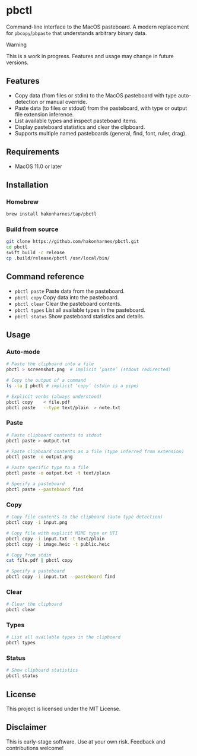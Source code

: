 # pbctl

Command-line interface to the MacOS pasteboard. A modern replacement for `pbcopy`/`pbpaste` that understands arbitrary binary data.

> [!WARNING]
> This is a work in progress. Features and usage may change in future versions.

## Features

- Copy data (from files or stdin) to the MacOS pasteboard with type auto-detection or manual override.
- Paste data (to files or stdout) from the pasteboard, with type or output file extension inference.
- List available types and inspect pasteboard items.
- Display pasteboard statistics and clear the clipboard.
- Supports multiple named pasteboards (general, find, font, ruler, drag).

## Requirements

- MacOS 11.0 or later

## Installation

### Homebrew

```sh
brew install hakonharnes/tap/pbctl
```

### Build from source

```sh
git clone https://github.com/hakonharnes/pbctl.git
cd pbctl
swift build -c release
cp .build/release/pbctl /usr/local/bin/
```

## Command reference

- `pbctl paste` Paste data from the pasteboard.
- `pbctl copy` Copy data into the pasteboard.
- `pbctl clear` Clear the pasteboard contents.
- `pbctl types` List all available types in the pasteboard.
- `pbctl status` Show pasteboard statistics and details.

## Usage

### Auto-mode

```sh
# Paste the clipboard into a file
pbctl > screenshot.png  # implicit ‘paste’ (stdout redirected)

# Copy the output of a command
ls -la | pbctl # implicit ‘copy’ (stdin is a pipe)

# Explicit verbs (always understood)
pbctl copy    < file.pdf
pbctl paste   --type text/plain  > note.txt
```

### Paste

```sh
# Paste clipboard contents to stdout
pbctl paste > output.txt

# Paste clipboard contents as a file (type inferred from extension)
pbctl paste -o output.png

# Paste specific type to a file
pbctl paste -o output.txt -t text/plain

# Specify a pasteboard
pbctl paste --pasteboard find
```

### Copy

```sh
# Copy file contents to the clipboard (auto type detection)
pbctl copy -i input.png

# Copy file with explicit MIME type or UTI
pbctl copy -i input.txt -t text/plain
pbctl copy -i image.heic -t public.heic

# Copy from stdin
cat file.pdf | pbctl copy

# Specify a pasteboard
pbctl copy -i input.txt --pasteboard find
```

### Clear

```sh
# Clear the clipboard
pbctl clear
```

### Types

```sh
# List all available types in the clipboard
pbctl types
```

### Status

```sh
# Show clipboard statistics
pbctl status
```

## License

This project is licensed under the MIT License.

## Disclaimer

This is early-stage software. Use at your own risk. Feedback and contributions welcome!
